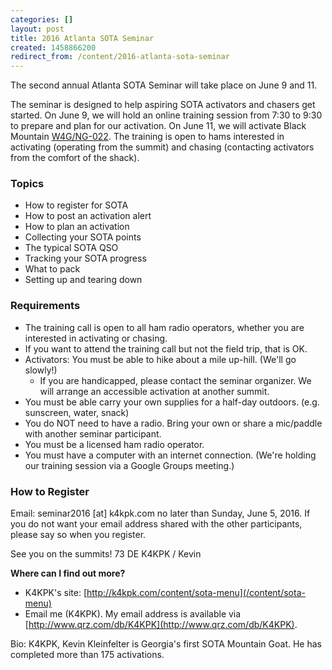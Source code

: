 ```yaml
---
categories: []
layout: post
title: 2016 Atlanta SOTA Seminar
created: 1458866200
redirect_from: /content/2016-atlanta-sota-seminar
---
```

The second annual Atlanta SOTA Seminar will take place on June 9 and 11.

The seminar is designed to help aspiring SOTA activators and chasers get started.  On June 9, we will hold an online training session from 7:30 to 9:30 to prepare and plan for our activation.  On June 11, we will activate Black Mountain [W4G/NG-022](/content/sota-guide-w4gng-022-black-mountain).  The training is open to hams interested in activating (operating from the summit) and chasing (contacting activators from the comfort of the shack).

### Topics

* How to register for SOTA
* How to post an activation alert
* How to plan an activation
* Collecting your SOTA points
* The typical SOTA QSO
* Tracking your SOTA progress
* What to pack
* Setting up and tearing down

### Requirements

* The training call is open to all ham radio operators, whether you are interested in activating or chasing.
* If you want to attend the training call but not the field trip, that is OK.
* Activators: You must be able to hike about a mile up-hill.  (We'll go slowly!)
    * If you are handicapped, please contact the seminar organizer.  We will arrange an accessible activation at another summit.
* You must be able carry your own supplies for a half-day outdoors.  (e.g. sunscreen, water, snack)
* You do NOT need to have a radio.  Bring your own or share a mic/paddle with another seminar participant.
* You must be a licensed ham radio operator.
* You must have a computer with an internet connection.  (We're holding our training session via a Google Groups meeting.)

### How to Register

Email: seminar2016 [at] k4kpk.com no later than Sunday, June 5, 2016. If you do not want your email address shared with the other participants, please say so when you register.

See you on the summits!
73 DE K4KPK / Kevin

__Where can I find out more?__

* K4KPK's site: [http://k4kpk.com/content/sota-menu](/content/sota-menu)
* Email me (K4KPK).  My email address is available via [http://www.qrz.com/db/K4KPK](http://www.qrz.com/db/K4KPK).

Bio: K4KPK, Kevin Kleinfelter is Georgia's first SOTA Mountain Goat.  He has completed more than 175 activations.
